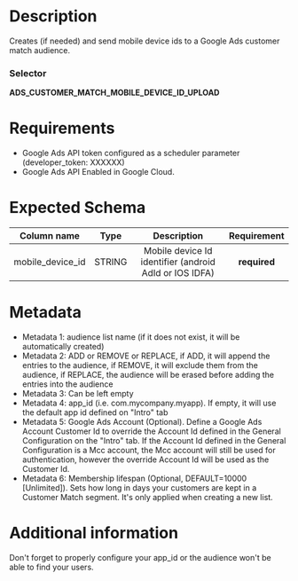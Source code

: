 # Description

Creates (if needed) and send mobile device ids to a Google Ads customer match audience.

### Selector
**ADS_CUSTOMER_MATCH_MOBILE_DEVICE_ID_UPLOAD**

# Requirements

- Google Ads API token configured as a scheduler parameter (developer_token: XXXXXX)
- Google Ads API Enabled in Google Cloud.

# Expected Schema

| Column name | Type | Description | Requirement |
| :---: | :---: | :---: | :---: |
|  mobile_device_id | STRING | Mobile device Id identifier (android AdId or IOS IDFA) | **required** |

# Metadata

- Metadata 1: audience list name (if it does not exist, it will be automatically created)
- Metadata 2: ADD or REMOVE or REPLACE, if ADD, it will append the entries to the audience, if REMOVE, it will exclude them from the audience, if REPLACE, the audience will be erased before adding the entries into the audience
- Metadata 3: Can be left empty
- Metadata 4: app_id (i.e. com.mycompany.myapp). If empty, it will use the default app id defined on "Intro" tab
- Metadata 5: Google Ads Account (Optional). Define a Google Ads Account Customer Id to override the Account Id defined in the General Configuration on the "Intro" tab. If the Account Id defined in the General Configuration is a Mcc account, the Mcc account will still be used for authentication, however the override Account Id will be used as the Customer Id.
- Metadata 6: Membership lifespan (Optional, DEFAULT=10000 [Unlimited]). Sets how long in days your customers are kept in a Customer Match segment. It's only applied when creating a new list. 

# Additional information

Don't forget to properly configure your app_id or the audience won't be able to find your users.
